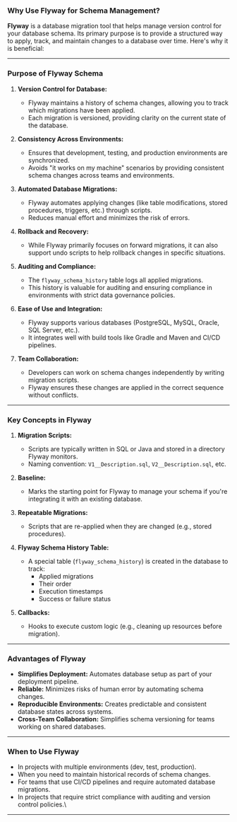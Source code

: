 ### Why Use Flyway for Schema Management?

**Flyway** is a database migration tool that helps manage version control for your database schema. Its primary purpose is to provide a structured way to apply, track, and maintain changes to a database over time. Here's why it is beneficial:

---

### **Purpose of Flyway Schema**

1. **Version Control for Database:**
    - Flyway maintains a history of schema changes, allowing you to track which migrations have been applied.
    - Each migration is versioned, providing clarity on the current state of the database.

2. **Consistency Across Environments:**
    - Ensures that development, testing, and production environments are synchronized.
    - Avoids "it works on my machine" scenarios by providing consistent schema changes across teams and environments.

3. **Automated Database Migrations:**
    - Flyway automates applying changes (like table modifications, stored procedures, triggers, etc.) through scripts.
    - Reduces manual effort and minimizes the risk of errors.

4. **Rollback and Recovery:**
    - While Flyway primarily focuses on forward migrations, it can also support undo scripts to help rollback changes in specific situations.

5. **Auditing and Compliance:**
    - The `flyway_schema_history` table logs all applied migrations.
    - This history is valuable for auditing and ensuring compliance in environments with strict data governance policies.

6. **Ease of Use and Integration:**
    - Flyway supports various databases (PostgreSQL, MySQL, Oracle, SQL Server, etc.).
    - It integrates well with build tools like Gradle and Maven and CI/CD pipelines.

7. **Team Collaboration:**
    - Developers can work on schema changes independently by writing migration scripts.
    - Flyway ensures these changes are applied in the correct sequence without conflicts.

---

### **Key Concepts in Flyway**

1. **Migration Scripts:**
    - Scripts are typically written in SQL or Java and stored in a directory Flyway monitors.
    - Naming convention: `V1__Description.sql`, `V2__Description.sql`, etc.

2. **Baseline:**
    - Marks the starting point for Flyway to manage your schema if you're integrating it with an existing database.

3. **Repeatable Migrations:**
    - Scripts that are re-applied when they are changed (e.g., stored procedures).

4. **Flyway Schema History Table:**
    - A special table (`flyway_schema_history`) is created in the database to track:
        - Applied migrations
        - Their order
        - Execution timestamps
        - Success or failure status

5. **Callbacks:**
    - Hooks to execute custom logic (e.g., cleaning up resources before migration).

---

### **Advantages of Flyway**

- **Simplifies Deployment:** Automates database setup as part of your deployment pipeline.
- **Reliable:** Minimizes risks of human error by automating schema changes.
- **Reproducible Environments:** Creates predictable and consistent database states across systems.
- **Cross-Team Collaboration:** Simplifies schema versioning for teams working on shared databases.

---

### **When to Use Flyway**

- In projects with multiple environments (dev, test, production).
- When you need to maintain historical records of schema changes.
- For teams that use CI/CD pipelines and require automated database migrations.
- In projects that require strict compliance with auditing and version control policies.\
---
